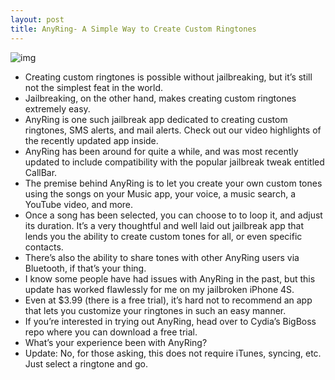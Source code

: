 ```yaml
---
layout: post
title: AnyRing- A Simple Way to Create Custom Ringtones
---
```

![img](http://media.idownloadblog.com/wp-content/uploads/2012/02/AnyRIng-Screenshot.jpeg)
* Creating custom ringtones is possible without jailbreaking, but it’s still not the simplest feat in the world.
* Jailbreaking, on the other hand, makes creating custom ringtones extremely easy.
* AnyRing is one such jailbreak app dedicated to creating custom ringtones, SMS alerts, and mail alerts. Check out our video highlights of the recently updated app inside.
* AnyRing has been around for quite a while, and was most recently updated to include compatibility with the popular jailbreak tweak entitled CallBar.
* The premise behind AnyRing is to let you create your own custom tones using the songs on your Music app, your voice, a music search, a YouTube video, and more.
* Once a song has been selected, you can choose to to loop it, and adjust its duration. It’s a very thoughtful and well laid out jailbreak app that lends you the ability to create custom tones for all, or even specific contacts.
* There’s also the ability to share tones with other AnyRing users via Bluetooth, if that’s your thing.
* I know some people have had issues with AnyRing in the past, but this update has worked flawlessly for me on my jailbroken iPhone 4S.
* Even at $3.99 (there is a free trial), it’s hard not to recommend an app that lets you customize your ringtones in such an easy manner.
* If you’re interested in trying out AnyRing, head over to Cydia’s BigBoss repo where you can download a free trial.
* What’s your experience been with AnyRing?
* Update: No, for those asking, this does not require iTunes, syncing, etc. Just select a ringtone and go.

